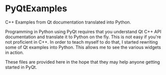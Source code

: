 PyQtExamples
============

C++ Examples from Qt documentation translated into Python.

Programming in Python using PyQt requires that you understand Qt C++ API documentation and translate it to Python on the fly. This is not easy if you're not proficient in C++. In order to teach myself to do that, I started rewriting some of Qt examples into Python. This allows me to see the various widgets in action.

These files are provided here in the hope that they may help anyone getting started in PyQt.

